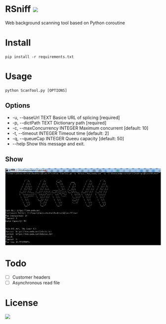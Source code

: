 # RSniff ![](https://img.shields.io/badge/language-Python3.7+-brightgreen.svg)  
Web background scanning tool based on Python coroutine 
# Install
`pip install -r requirements.txt`
# Usage
`python ScanTool.py [OPTIONS]`
## Options  
* -u, --baseUrl TEXT            Basice URL of splicing  [required]  
* -p, --dictPath TEXT           Dictionary path  [required]  
* -c, --maxConcurrency INTEGER  Maximum concurrent  [default: 10]  
* -t, --timeout INTEGER         Timeout time  [default: 2]  
* -q, --queueCap INTEGER        Queeu capacity  [default: 50]  
* --help                        Show this message and exit.  
## Show
![](https://github.com/Ri773r/RSniff/blob/master/show.png)
# Todo
- [ ] Customer headers
- [ ] Asynchronous read file  
# License
![](https://img.shields.io/badge/License-MIT-blue.svg)
